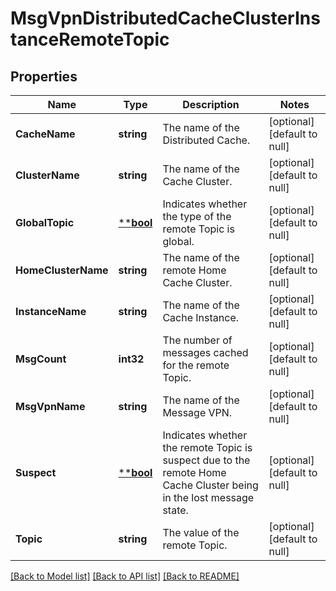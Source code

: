 # MsgVpnDistributedCacheClusterInstanceRemoteTopic

## Properties
Name | Type | Description | Notes
------------ | ------------- | ------------- | -------------
**CacheName** | **string** | The name of the Distributed Cache. | [optional] [default to null]
**ClusterName** | **string** | The name of the Cache Cluster. | [optional] [default to null]
**GlobalTopic** | [****bool**](*bool.md) | Indicates whether the type of the remote Topic is global. | [optional] [default to null]
**HomeClusterName** | **string** | The name of the remote Home Cache Cluster. | [optional] [default to null]
**InstanceName** | **string** | The name of the Cache Instance. | [optional] [default to null]
**MsgCount** | **int32** | The number of messages cached for the remote Topic. | [optional] [default to null]
**MsgVpnName** | **string** | The name of the Message VPN. | [optional] [default to null]
**Suspect** | [****bool**](*bool.md) | Indicates whether the remote Topic is suspect due to the remote Home Cache Cluster being in the lost message state. | [optional] [default to null]
**Topic** | **string** | The value of the remote Topic. | [optional] [default to null]

[[Back to Model list]](../README.md#documentation-for-models) [[Back to API list]](../README.md#documentation-for-api-endpoints) [[Back to README]](../README.md)

